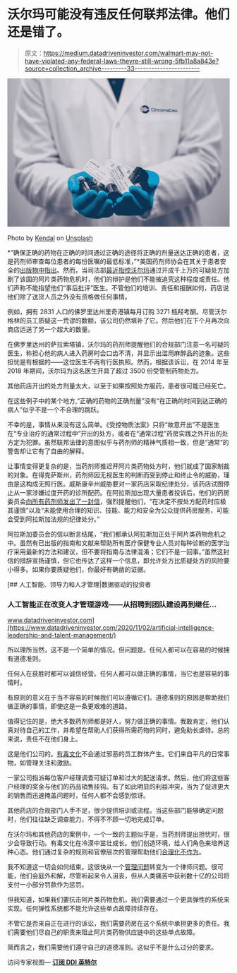 # 沃尔玛可能没有违反任何联邦法律。他们还是错了。

> 原文：<https://medium.datadriveninvestor.com/walmart-may-not-have-violated-any-federal-laws-theyre-still-wrong-5fb11a8a843e?source=collection_archive---------33----------------------->

![](img/50c1beeb51deba29d19e3b2c6c6e388f.png)

Photo by [Kendal](https://unsplash.com/@hikendal?utm_source=medium&utm_medium=referral) on [Unsplash](https://unsplash.com?utm_source=medium&utm_medium=referral)

*“确保正确的药物在正确的时间通过正确的途径将正确的剂量送达正确的患者，这是药剂师审查每位患者的每份医嘱的最低标准，”*美国药剂师协会在其关于患者安全的[出版物中指出](https://www.pharmacist.com/sites/default/files/files/PharmacistsImpactonPatientSafety_Web.pdf)。然而，当司法部[最近指控沃尔玛](https://www.nytimes.com/2020/12/22/business/walmart-opioid-lawsuit.html)通过开成千上万的可疑处方加剧了该国的阿片类药物危机时，他们的辩护是他们不能被追究这种程度或责任。他们声称不能指望他们“事后批评”医生。不管他们的培训、责任和报酬如何，药店说他们除了送货人员之外没有资格做任何事情。

例如，拥有 2831 人口的佛罗里达州里奇港镇每月订购 3271 瓶羟考酮。尽管沃尔格林的员工质疑这一荒谬的数额，该公司仍然填补了它。然后他们在下个月再次向商店运送了另一个超大的数量。

在佛罗里达州的萨拉索塔镇，沃尔玛的药剂师提醒他们的合规部门注意一名可疑的医生，称担心他的病人进入药房时会口齿不清，并显示出滥用麻醉品的迹象。这些担忧是有根据的——这位医生不再有行医执照。然而，根据该诉讼，在 2014 年至 2018 年期间，沃尔玛为这名医生开具了超过 3500 份受管制药物处方。

其他药店开出的处方剂量太大，以至于如果按照处方服药，患者很可能已经死亡。

在这些例子中的某个地方,“正确的药物的正确剂量”没有“在正确的时间到达正确的病人”似乎不是一个不合理的跳跃。

不幸的是，事情从来没有这么简单。《受控物质法案》只将“故意开出”不是医生在“专业治疗的通常过程中”开出的处方，或者在“通常过程”药房实践之外开出的处方定为犯罪。虽然联邦法律的意图似乎与药剂师的精神气质相一致，但是“通常”的警告却让它有了自由的解释。

让事情变得更复杂的是，当药剂师推迟开阿片类药物处方时，他们就成了国家制裁的对象。在得克萨斯州，药剂师因无视医生的判断而受到停止和终止令的威胁，理由是这构成无照行医。威斯康辛州威胁要对一家药店采取纪律处分，该药店试图停止从一家涉嫌过度开药的诊所配药。在阿拉斯加出现大量患者投诉后，他们的药房委员会[向所有药剂师发出了一封信](https://www.commerce.alaska.gov/web/portals/5/pub/pha_ControlledSubstanceDispensing_2019.01.pdf)，强烈提醒他们，“在决定不按处方配药时应极其谨慎”以及“未能使用合理的知识、技能、能力和安全为公众提供药房服务，可能会受到阿拉斯加法规的纪律处分。”

阿拉斯加委员会的信以断言结尾，“我们都承认阿拉斯加正处于阿片类药物危机之中。虽然有已出版的指南和文献来帮助所有医疗保健专业人员对每种诊断的医学治疗采用最新的方法和建议，但不要将指南与法律混淆；它们不是一回事。”虽然这封信的措辞宣扬谨慎，但它也传达了这样一个信息，即允许处方比质疑处方的风险要小得多。如果你要质疑他们，你最好有确凿的证据。

[](https://www.datadriveninvestor.com/2020/11/02/artificial-intelligence-leadership-and-talent-management/) [## 人工智能、领导力和人才管理|数据驱动的投资者

### 人工智能正在改变人才管理游戏——从招聘到团队建设再到继任…

www.datadriveninvestor.com](https://www.datadriveninvestor.com/2020/11/02/artificial-intelligence-leadership-and-talent-management/) 

所以理所当然，这不是一个简单的情况。但问题是。任何人都可以在容易的时候拥有道德准则。

任何人在获胜时都可以诚信经营。任何人都可以做正确的事情，当它也是容易的事情时。

有原则的意义在于当不容易的时候我们可以遵循它们。道德准则的原因是帮助我们做正确的事情，即使这是一条更艰难的道路。

值得记住的是，绝大多数药剂师都是好人，努力做正确的事情。我敢肯定，他们认真对待自己的工作，并希望在帮助人们获得所需药物的同时，避免助长虐待。总的来说，责任不在他们身上。

这是他们公司的。[有毒文化](https://medium.com/swlh/how-to-create-a-toxic-work-culture-1fa2ae114483)不会通过邪恶的员工群体产生。它们来自平凡的日常事物，如管理关注和激励。

一家公司指派每位客户经理调查可疑订单和过大的配送请求。然后，他们将这些客户经理的奖金与他们的药品销售挂钩。有了如此明显的利益冲突，当为了促进更大的销售而迅速掩盖问题时，任何人都不会感到惊讶。

其他药店的合规部门人手不足，很少提供培训或流程。当这些部门能够确定问题时，他们往往缺乏调查能力，不得不不顾一切地完成订单。

在沃尔玛和其他药店的案例中，一个一致的主题似乎是，当药剂师提出担忧时，很少会导致行动。有毒文化在冷漠中茁壮成长。他们创造环境，给人们角色来培养这种心态。他们通过复杂的规则和官僚层次的管理帮助他们[合理化不作为](https://medium.com/swlh/why-people-follow-toxic-leaders-a37d40189197)。

我不知道这一切会如何结束。这很快从一个[管理问题](https://medium.com/swlh/good-manager-bad-manager-11cbfb122f9b)转变为一个律师问题。很可能，他们会庭外和解，尽管听起来令人沮丧，但从人类痛苦中获利数十亿的公司将支付一小部分罚款作为惩罚。

但我知道，如果我们要抗击阿片类药物危机，我们需要通过一个更具弹性的系统来实现。任何弹性系统都不能允许这些单点故障持续存在。

不管它是否来自正在进行的诉讼，我们需要药房在这个系统中承担更多的责任。我们需要他们尽自己的职责来阻止阿片类药物供应链中的这些单点故障。

简而言之，我们需要他们遵守自己的道德准则。这似乎不是什么过分的要求。

访问专家视图— [**订阅 DDI 英特尔**](https://datadriveninvestor.com/ddi-intel)